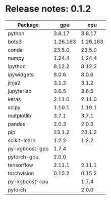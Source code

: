 # Release notes: 0.1.2

Package | gpu| cpu
---|---|---
python|3.8.17|3.8.17
boto3|1.26.163|1.26.163
conda|23.5.0|23.5.0
numpy|1.24.4|1.24.4
ipython|8.12.2|8.12.2
ipywidgets|8.0.6|8.0.6
jinja2|3.1.2|3.1.2
jupyterlab|3.6.5|3.6.5
keras|2.11.0|2.11.0
scipy|1.10.1|1.10.1
matplotlib|3.7.1|3.7.1
pandas|2.0.3|2.0.3
pip|23.1.2|23.1.2
scikit-learn|1.2.2|1.2.2
py-xgboost-gpu|1.7.4| 
pytorch-gpu|2.0.0| 
tensorflow|2.11.1|2.11.1
torchvision|0.15.2|0.15.2
py-xgboost-cpu| |1.7.4
pytorch| |2.0.0
